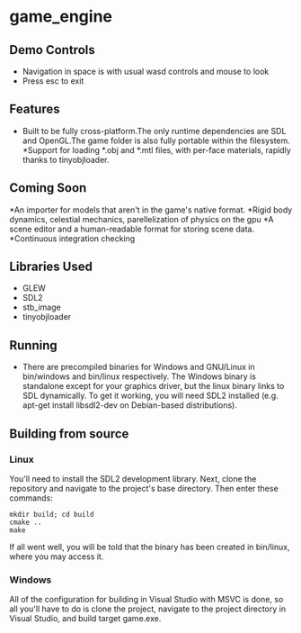 # game\_engine

## Demo Controls
* Navigation in space is with usual wasd controls and mouse to look
* Press esc to exit

## Features
* Built to be fully cross-platform.The only runtime dependencies are SDL and OpenGL.The game folder is also fully portable within the filesystem.
*Support for loading *.obj and *.mtl files, with per-face materials, rapidly thanks to tinyobjloader.
## Coming Soon
*An importer for models that aren't in the game's native format.
*Rigid body dynamics, celestial mechanics, parellelization of physics on the gpu
*A scene editor and a human-readable format for storing scene data.
*Continuous integration checking

## Libraries Used
* GLEW
* SDL2
* stb_image
* tinyobjloader


## Running
* There are precompiled binaries for Windows and GNU/Linux in bin/windows and bin/linux respectively. The Windows binary is standalone except for your graphics driver, but the linux binary links to SDL dynamically. To get it working, you will need SDL2 installed (e.g. apt-get install libsdl2-dev on Debian-based distributions).

## Building from source
### Linux
You'll need to install the SDL2 development library. Next, clone the repository and navigate to the project's base directory. Then enter these commands:

    mkdir build; cd build
    cmake ..
    make

If all went well, you will be told that the binary has been created in bin/linux, where you may access it.

### Windows
All of the configuration for building in Visual Studio with MSVC is done, so all you'll have to do is clone the project, navigate to the project directory in Visual Studio, and build target game.exe.

